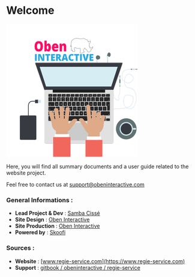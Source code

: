 # Welcome
![](oben-interactive-fr-avatar-yeah-min.png)


Here, you will find all summary documents and a user guide related to the website project.

Feel free to contact us at support@obeninteractive.com

### General Informations :
* **Lead Project & Dev** : [Samba Cissé](https://twitter.com/_sambacisse)
* **Site Design** : [Oben Interactive](http://obeninteractive.com)
* **Site Production** : [Oben Interactive](http://www.obeninteractive.com)
* **Powered by** : [Skoofi](http://www.skoofi.com)

### Sources :
* **Website** : [www.regie-service.com](https://www.regie-service.com)
* **Support** : [gitbook / obeninteractive / regie-service](https://obeninteractive.gitbooks.io/regie-services-nord-littoral/content)

